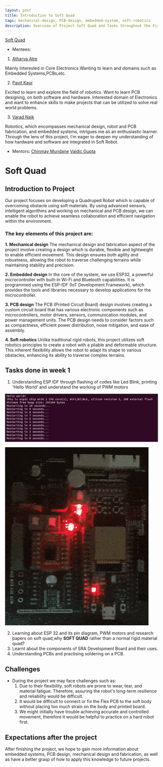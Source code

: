 ```yaml
---
layout: post
title: Introduction to Soft Quad 
tags: mechanical-design, PCB-design, embedded-system, soft-robotics
description: Overview of Project Soft Quad and Tasks throughout the First Week
---
```

[Soft Quad](https://github.com/pavit15/softquad)
- Mentees:

1. [Atharva Atre](https://github.com/AtharvaAtre)

Mainly Interested in Core Electronics.Wanting to learn and domains such as Embedded Systems,PCBs,etc.

2. [Pavit Kaur](https://github.com/pavit15)

Excited to learn and explore the field of robotics. Want to learn PCB designing, on both software and hardware. Interested domain of Electronics and want to enhance skills to make projects that can be utilized to solve real world problems.
    
3. [Varad Naik](https://github.com/VaradNaik921)

Robotics, which encompasses mechanical design, robot and PCB fabrication, and embedded systems, intrigues me as an enthusiastic learner. Through the lens of this project, I'm eager to deepen my understanding of how hardware and software are integrated in Soft Robot.

- Mentors:
  [Chinmay Mundane](https://github.com/ChinmayMundane)
  [Vaidic Gupta](https://github.com/Vaidicgupta)

# Soft Quad

## Introduction to Project
Our project focuses on developing a Quadruped Robot which is capable of overcoming obstacle using soft materials. By using advanced sensors,  intelligent algorithms and working on mechanical and PCB design, we can enable the robot to achieve seamless collaboration and efficient navigation within the environment.

### **The key elements of this project are:**
**1. Mechanical design**
The mechanical design and fabrication aspect of the project involve creating a design which is durable, flexible and lightweight to enable efficient movement. This design ensures both agility and robustness, allowing the robot to traverse challenging terrains while maintaining stability and precision. 

**2. Embedded design**
In the core of the system, we use ESP32, a powerful microcontroller with built-in Wi-Fi and Bluetooth capabilities. It is programmed using the ESP-IDF (IoT Development Framework), which provides the tools and libraries necessary to develop applications for the microcontroller. 

**3. PCB design**
The PCB (Printed Circuit Board) design involves creating a custom circuit board that has various electronic components such as microcontrollers, motor drivers, sensors, communication modules, and power management units. The PCB design needs to consider factors such as compactness, efficient power distribution, noise mitigation, and ease of assembly. 

**4. Soft robotics**
Unlike traditional rigid robots, this project utilizes soft robotics principles to create a robot with a pliable and deformable structure. This inherent flexibility allows the robot to adapt its shape to various obstacles, enhancing its ability to traverse complex terrains.

## Tasks done in week 1
1. Understanding ESP IDF through flashing of codes like Led Blink, printing 'Hello World' and understand the working of PWM motors

![](/assets/posts/Introduction-to-Soft-Quad/HelloWorld.png)

![](/assets/posts/Introduction-to-Soft-Quad/LEDBlink.gif)

2. Learning about ESP 32  and its pin diagram, PWM motors and research papers on soft quad,why **SOFT QUAD** rather than a normal rigid material quad? 
3. Learnt about the components of SRA Development Board and their uses.
4. Understanding PCBs and practising soldering on a PCB.

## Challenges
- During the project we may face challenges such as:
    1. Due to their flexibility, soft robots are prone to wear, tear, and material fatigue. Therefore, assuring the robot's long-term resilience and reliability would be difficult.
    2. It would be difficult to connect or fix the Flex PCB to the soft body without placing too much strain on the body and printed board.
    3. We might initially have trouble achieving accurate and controlled movement, therefore it would be helpful to practice on a hard robot first.


## Expectations after the project
After finishing the project, we hope to gain more information about embedded systems, PCB design, mechanical design and fabrication, as well as have a better grasp of how to apply this knowledge to future projects.
